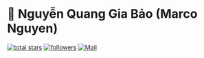 # 🐍 Nguyễn Quang Gia Bảo (Marco Nguyen)

<p align="left">
  <a href="https://github.com/marco081116?tab=repositories&q=&type=&language=&sort=stargazers">
    <img alt="total stars" title="Total stars on GitHub" src="https://custom-icon-badges.demolab.com/github/stars/marco081116?color=55960c&style=for-the-badge&labelColor=488207&logo=star"/></a>
  <a href="https://github.com/marco081116?tab=followers">
    <img alt="followers" title="Follow me on Github" src="https://custom-icon-badges.demolab.com/github/followers/marco081116?color=236ad3&labelColor=1155ba&style=for-the-badge&logo=person-add&label=Follow&logoColor=white"/></a>
  <a href="https://github.com/marco081116?tab=followers">
    <img alt="Mail" title="Mail me a this address" src="https://custom-icon-badges.demolab.com/badge/-bao1230802@gmail.com-red?style=for-the-badge&logo=mention&logoColor=white"/></a>
</p>


